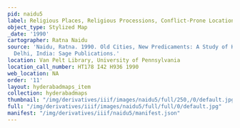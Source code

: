 ```yaml
---
pid: naidu5
label: Religious Places, Religious Processions, Conflict-Prone Locations
object_type: Stylized Map
_date: '1990'
cartographer: Ratna Naidu
source: 'Naidu, Ratna. 1990. Old Cities, New Predicaments: A Study of Hyderabad. New
  Delhi, India: Sage Publications.'
location: Van Pelt Library, University of Pennsylvania
location_call_number: HT178 I42 H936 1990
web_location: NA
order: '11'
layout: hyderabadmaps_item
collection: hyderabadmaps
thumbnail: "/img/derivatives/iiif/images/naidu5/full/250,/0/default.jpg"
full: "/img/derivatives/iiif/images/naidu5/full/full/0/default.jpg"
manifest: "/img/derivatives/iiif/naidu5/manifest.json"
---
```

